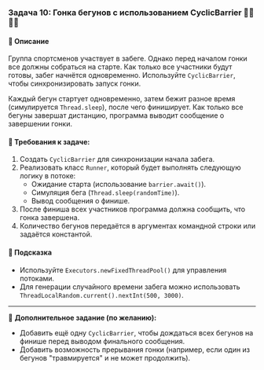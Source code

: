 ### Задача 10: **Гонка бегунов с использованием CyclicBarrier** 🏃‍♂️🏃‍♀️

#### 📌 **Описание**
Группа спортсменов участвует в забеге. Однако перед началом гонки все должны собраться на старте. Как только все участники будут готовы, забег начнётся одновременно. Используйте `CyclicBarrier`, чтобы синхронизировать запуск гонки.

Каждый бегун стартует одновременно, затем бежит разное время (симулируется `Thread.sleep`), после чего финиширует. Как только все бегуны завершат дистанцию, программа выводит сообщение о завершении гонки.

#### 🎯 **Требования к задаче:**
1. Создать `CyclicBarrier` для синхронизации начала забега.
2. Реализовать класс `Runner`, который будет выполнять следующую логику в потоке:
    - Ожидание старта (использование `barrier.await()`).
    - Симуляция бега (`Thread.sleep(randomTime)`).
    - Вывод сообщения о финише.
3. После финиша всех участников программа должна сообщить, что гонка завершена.
4. Количество бегунов передаётся в аргументах командной строки или задаётся константой.

#### 🔧 **Подсказка**
- Используйте `Executors.newFixedThreadPool()` для управления потоками.
- Для генерации случайного времени забега можно использовать `ThreadLocalRandom.current().nextInt(500, 3000)`.

---  
🔹 **Дополнительное задание (по желанию):**
- Добавить ещё одну `CyclicBarrier`, чтобы дождаться всех бегунов на финише перед выводом финального сообщения.
- Добавить возможность прерывания гонки (например, если один из бегунов "травмируется" и не может продолжить).

